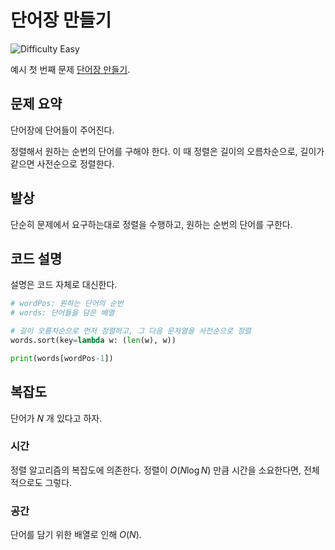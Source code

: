 # 단어장 만들기

![Difficulty Easy](https://img.shields.io/badge/Difficulty-Easy-green)

예시 첫 번째 문제 [단어장 만들기][problem].

[problem]: https://edu.goorm.io/learn/lecture/33428/%EC%95%8C%EA%B3%A0%EB%A6%AC%EC%A6%98-%EB%A8%BC%EB%8D%B0%EC%9D%B4-%EC%B1%8C%EB%A6%B0%EC%A7%80-%EC%8B%9C%EC%A6%8C1/lesson/1664566/%EC%98%88%EC%8B%9C-%EB%AC%B8%EC%A0%9C-1-%EB%8B%A8%EC%96%B4%EC%9E%A5-%EB%A7%8C%EB%93%A4%EA%B8%B0



## 문제 요약

단어장에 단어들이 주어진다.

정렬해서 원하는 순번의 단어를 구해야 한다.
이 때 정렬은 길이의 오름차순으로, 길이가 같으면 사전순으로 정렬한다.



## 발상

단순히 문제에서 요구하는대로 정렬을 수행하고, 원하는 순번의 단어를 구한다.



## 코드 설명

설명은 코드 자체로 대신한다.

```python
# wordPos: 원하는 단어의 순번
# words: 단어들을 담은 배열

# 길이 오름차순으로 먼저 정렬하고, 그 다음 문자열을 사전순으로 정렬
words.sort(key=lambda w: (len(w), w))

print(words[wordPos-1])
```



## 복잡도

단어가 $N$ 개 있다고 하자.



### 시간

정렬 알고리즘의 복잡도에 의존한다.
정렬이 $O(N \log N)$ 만큼 시간을 소요한다면, 전체적으로도 그렇다.



### 공간

단어를 담기 위한 배열로 인해 $O(N)$.
